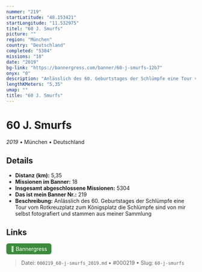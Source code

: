 ```yaml
---
nummer: "219"
startLatitude: "48.153421"
startLongitude: "11.532975"
titel: "60 J. Smurfs"
picture: ""
region: "München"
country: "Deutschland"
completed: "5304"
missions: "18"
date: "2019"
bg-link: "https://bannergress.com/banner/60-j-smurfs-12b7"
onyx: "0"
description: "Anlässlich des 60. Geburtstages der Schlümpfe eine Tour vom Rotkreuzplatz zum Königsplatz\ndie Schlümpfe sind von mir selbst fotografiert und stammen aus meiner Sammlung"
lengthKMeters: "5,35"
umap: ""
title: "60 J. Smurfs"
---
```

# 60 J. Smurfs

*2019* • München • Deutschland



## Details
- **Distanz (km):** 5,35
- **Missionen im Banner:** 18
- **Insgesamt abgeschlossene Missionen:** 5304
- **Das ist mein Banner Nr.:** 219
- **Beschreibung:** Anlässlich des 60. Geburtstages der Schlümpfe eine Tour vom Rotkreuzplatz zum Königsplatz
die Schlümpfe sind von mir selbst fotografiert und stammen aus meiner Sammlung


## Links
<div style="margin-top: 0.5em;">
<a href="https://bannergress.com/banner/60-j-smurfs-12b7" target="_blank" style="display:inline-block;margin-right:8px;padding:6px 12px;background-color:#3c8b3c;color:white;text-decoration:none;border-radius:6px;">🔗 Bannergress</a>

</div>


> Datei: `000219_60-j-smurfs_2019.md` • #000219 • Slug: `60-j-smurfs`
